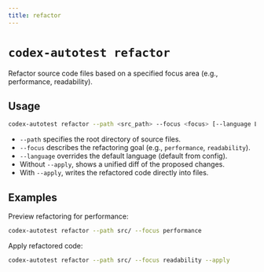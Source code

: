 ```yaml
---
title: refactor
---
```


# `codex-autotest refactor`

Refactor source code files based on a specified focus area (e.g., performance, readability).

## Usage

```bash
codex-autotest refactor --path <src_path> --focus <focus> [--language LANG] [--apply]
```

- `--path` specifies the root directory of source files.
- `--focus` describes the refactoring goal (e.g., `performance`, `readability`).
- `--language` overrides the default language (default from config).
- Without `--apply`, shows a unified diff of the proposed changes.
- With `--apply`, writes the refactored code directly into files.

## Examples

Preview refactoring for performance:
```bash
codex-autotest refactor --path src/ --focus performance
```

Apply refactored code:
```bash
codex-autotest refactor --path src/ --focus readability --apply
```